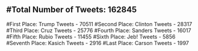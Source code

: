 #Total Number of Tweets: 162845 
---
#First Place: Trump Tweets - 70511
#Second Place: Clinton Tweets - 28317
#Third Place: Cruz Tweets - 25776
#Fourth Place: Sanders Tweets - 16017
#Fifth Place: Rubio Tweets - 11455
#Sixth Place: Jeb! Tweets - 5856
#Seventh Place: Kasich Tweets - 2916
#Last Place: Carson Tweets - 1997
